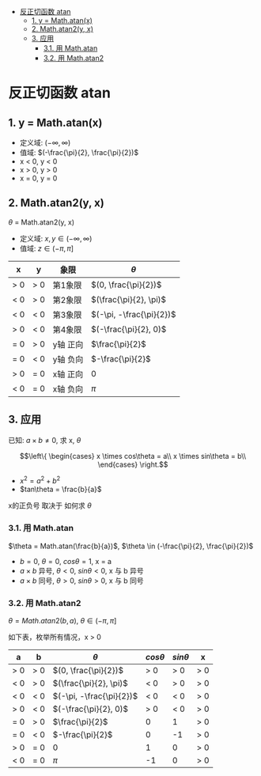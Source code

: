 - [反正切函数 atan](#反正切函数-atan)
  - [1. y = Math.atan(x)](#1-y--mathatanx)
  - [2. Math.atan2(y, x)](#2-mathatan2y-x)
  - [3. 应用](#3-应用)
    - [3.1. 用 Math.atan](#31-用-mathatan)
    - [3.2. 用 Math.atan2](#32-用-mathatan2)

# 反正切函数 atan

## 1. y = Math.atan(x)

+ 定义域: $(-\infty, \infty)$
+ 值域: $(-\frac{\pi}{2}, \frac{\pi}{2})$
+ x < 0, y < 0
+ x > 0, y > 0
+ x = 0, y = 0

## 2. Math.atan2(y, x)

$\theta$ = Math.atan2(y, x)

+ 定义域: $x, y \in (-\infty, \infty)$
+ 值域: $z \in (-\pi, \pi]$


|x|y|象限|$\theta$|
|--|--|--|--|
|> 0|> 0|第1象限|$(0, \frac{\pi}{2})$|
|< 0|> 0|第2象限|$(\frac{\pi}{2}, \pi)$|
|< 0|< 0|第3象限|$(-\pi, -\frac{\pi}{2})$|
|> 0|< 0|第4象限|$(-\frac{\pi}{2}, 0)$|
|= 0|> 0|y轴 正向|$\frac{\pi}{2}$|
|= 0|< 0|y轴 负向|$-\frac{\pi}{2}$|
|> 0|= 0|x轴 正向|0|
|< 0|= 0|x轴 负向|$\pi$|

## 3. 应用

已知: $a \times b \ne 0$, 求 x, $\theta$

$$\left\{
    \begin{cases}
        x \times cos\theta = a\\ 
        x \times sin\theta = b\\ 
    \end{cases}
\right.$$

+ $x^2=a^2+b^2$
+ $tan\theta = \frac{b}{a}$

x的正负号 取决于 如何求 $\theta$

### 3.1. 用 Math.atan

$\theta = Math.atan(\frac{b}{a})$, $\theta \in  (-\frac{\pi}{2}, \frac{\pi}{2})$

+ $b = 0$, $\theta = 0$, $cos\theta = 1$, x = a
+ $a \times b$ 异号, $\theta \lt 0$, $sin\theta \lt 0$, x 与 b 异号
+ $a \times b$ 同号, $\theta \gt 0$, $sin\theta \gt 0$, x 与 b 同号

### 3.2. 用 Math.atan2

$\theta = Math.atan2(b, a)$, $\theta \in  (-\pi, \pi]$

如下表，枚举所有情况，x > 0

|a|b|$\theta$|$cos\theta$|$sin\theta$|x|
|--|--|--|--|--|--|
|> 0|> 0|$(0, \frac{\pi}{2})$|> 0|> 0|> 0|
|< 0|> 0|$(\frac{\pi}{2}, \pi)$|< 0|> 0|> 0|
|< 0|< 0|$(-\pi, -\frac{\pi}{2})$|< 0|< 0|> 0|
|> 0|< 0|$(-\frac{\pi}{2}, 0)$|> 0|< 0|> 0|
|= 0|> 0|$\frac{\pi}{2}$|0|1|> 0|
|= 0|< 0|$-\frac{\pi}{2}$|0|-1|> 0|
|> 0|= 0|0|1|0|> 0|
|< 0|= 0|$\pi$|-1|0|> 0|
